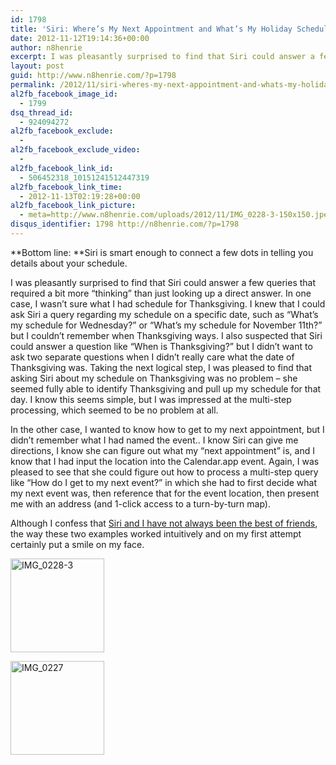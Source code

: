 ```yaml
---
id: 1798
title: 'Siri: Where’s My Next Appointment and What’s My Holiday Schedule?'
date: 2012-11-12T19:14:36+00:00
author: n8henrie
excerpt: I was pleasantly surprised to find that Siri could answer a few queries that required a bit more "thinking" than just looking up a direct answer.
layout: post
guid: http://www.n8henrie.com/?p=1798
permalink: /2012/11/siri-wheres-my-next-appointment-and-whats-my-holiday-schedule/
al2fb_facebook_image_id:
  - 1799
dsq_thread_id:
  - 924094272
al2fb_facebook_exclude:
  - 
al2fb_facebook_exclude_video:
  - 
al2fb_facebook_link_id:
  - 506452318_10151241512447319
al2fb_facebook_link_time:
  - 2012-11-13T02:19:28+00:00
al2fb_facebook_link_picture:
  - meta=http://www.n8henrie.com/uploads/2012/11/IMG_0228-3-150x150.jpeg
disqus_identifier: 1798 http://n8henrie.com/?p=1798
---
```

**Bottom line: **Siri is smart enough to connect a few dots in telling you details about your schedule.
  
<!--more-->


  
I was pleasantly surprised to find that Siri could answer a few queries that required a bit more “thinking” than just looking up a direct answer. In one case, I wasn’t sure what I had schedule for Thanksgiving. I knew that I could ask Siri a query regarding my schedule on a specific date, such as “What’s my schedule for Wednesday?” or “What’s my schedule for November 11th?” but I couldn’t remember when Thanksgiving ways. I also suspected that Siri could answer a question like “When is Thanksgiving?” but I didn’t want to ask two separate questions when I didn’t really care what the date of Thanksgiving was. Taking the next logical step, I was pleased to find that asking Siri about my schedule on Thanksgiving was no problem – she seemed fully able to identify Thanksgiving and pull up my schedule for that day. I know this seems simple, but I was impressed at the multi-step processing, which seemed to be no problem at all.

In the other case, I wanted to know how to get to my next appointment, but I didn’t remember what I had named the event.. I know Siri can give me directions, I know she can figure out what my “next appointment” is, and I know that I had input the location into the Calendar.app event. Again, I was pleased to see that she could figure out how to process a multi-step query like “How do I get to my next event?” in which she had to first decide what my next event was, then reference that for the event location, then present me with an address (and 1-click access to a turn-by-turn map).

Although I confess that [Siri and I have not always been the best of friends](http://www.n8henrie.com/2012/01/siri-set-my-alarm/), the way these two examples worked intuitively and on my first attempt certainly put a smile on my face.

<div id='gallery-1' class='gallery galleryid-1798 gallery-columns-3 gallery-size-thumbnail'>
  <dl class='gallery-item'>
    <dt class='gallery-icon portrait'>
      <a href='http://n8henrie.com/uploads/2012/11/IMG_0228-3.jpeg'><img width="150" height="150" src="{{ site.url }}/uploads/2012/11/IMG_0228-3-150x150.jpeg" class="attachment-thumbnail size-thumbnail" alt="IMG_0228-3" srcset="{{ site.url }}/uploads/2012/11/IMG_0228-3-150x150.jpeg 150w, http://n8henrie.com/uploads/2012/11/IMG_0228-3-125x125.jpeg 125w" sizes="(max-width: 150px) 100vw, 150px" /></a>
    </dt>
  </dl>
  
  <dl class='gallery-item'>
    <dt class='gallery-icon portrait'>
      <a href='http://n8henrie.com/uploads/2012/11/IMG_0227.jpeg'><img width="150" height="150" src="{{ site.url }}/uploads/2012/11/IMG_0227-150x150.jpeg" class="attachment-thumbnail size-thumbnail" alt="IMG_0227" srcset="{{ site.url }}/uploads/2012/11/IMG_0227-150x150.jpeg 150w, http://n8henrie.com/uploads/2012/11/IMG_0227-125x125.jpeg 125w" sizes="(max-width: 150px) 100vw, 150px" /></a>
    </dt>
  </dl>
  
  <br style='clear: both' />
</div>